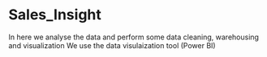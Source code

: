 # Sales_Insight
In here we analyse the data and perform some data cleaning, warehousing and visualization 
We use the data visulaization tool (Power BI)

